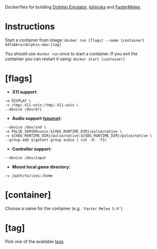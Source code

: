Dockerfiles for building [Dolphin Emulator](https://wiki.dolphin-emu.org/index.php?title=Main_Page), [Ishiiruka](https://github.com/Tinob/Ishiiruka) and [FasterMelee](https://github.com/FasterMelee/Ishiiruka).

# Instructions

Start a container from image:
`docker run [flags] --name [container] ddfabbro/dolphin-emu:[tag]`

You should use `docker run` once to start a container. If you exit the container you can restart it using:
`docker start [container]`

# [flags]

- **X11 support**: 
```
-e DISPLAY \
-v /tmp/.X11-unix:/tmp/.X11-unix \
--device /dev/dri
```
- **Audio support ([source](https://github.com/jessfraz/dockerfiles/issues/85#issuecomment-299431931)):** 
```
--device /dev/snd \
-e PULSE_SERVER=unix:${XDG_RUNTIME_DIR}/pulse/native \
-v ${XDG_RUNTIME_DIR}/pulse/native:${XDG_RUNTIME_DIR}/pulse/native \
--group-add $(getent group audio | cut -d: -f3)
```
- **Controller support:**
 ```
 --device /dev/input
 ```
- **Mount local game directory:** 
```
-v /path/to/isos:/home
```

# [container]

Choose a name for the container (e.g. `'Faster Melee 5.9'`)

# [tag]

Pick one of the available [tags](https://hub.docker.com/r/ddfabbro/dolphin-emu/tags/)
